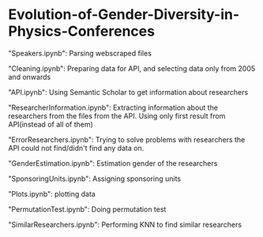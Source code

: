# Evolution-of-Gender-Diversity-in-Physics-Conferences


"Speakers.ipynb": Parsing webscraped files 

"Cleaning.ipynb": Preparing data for API, and selecting data only from 2005 and onwards

"API.ipynb": Using Semantic Scholar to get information about researchers

"ResearcherInformation.ipynb": Extracting information about the researchers from the files from the API. Using only first result from API(instead of all of them)

"ErrorResearchers.ipynb": Trying to solve problems with researchers the API could not find/didn't find any data on. 

"GenderEstimation.ipynb": Estimation gender of the researchers

"SponsoringUnits.ipynb": Assigning sponsoring units

"Plots.ipynb": plotting data

"PermutationTest.ipynb": Doing permutation test

"SimilarResearchers.ipynb": Performing KNN to find similar researchers
